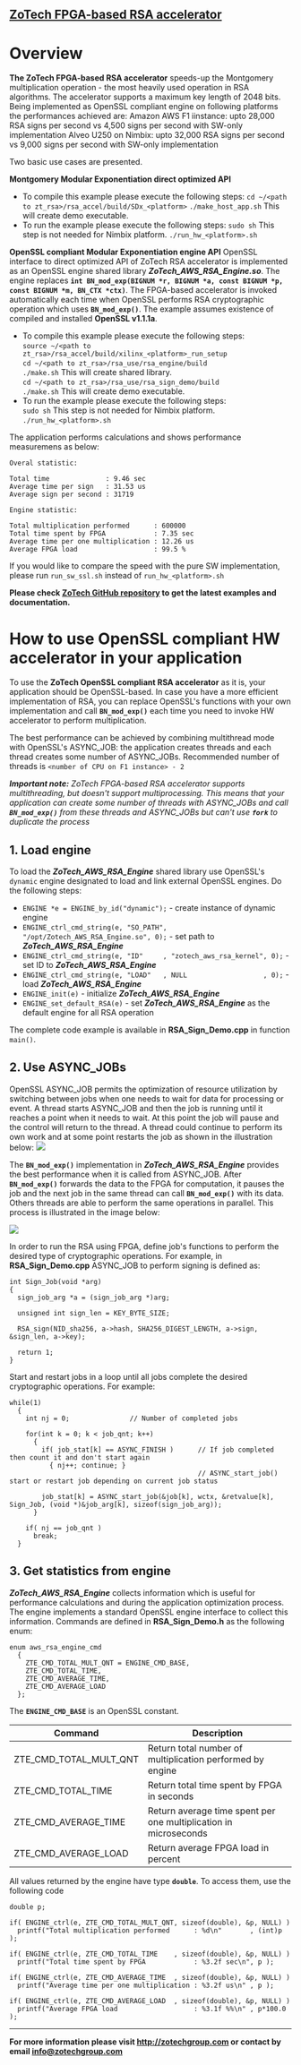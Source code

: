 ## **[ZoTech FPGA-based RSA accelerator](http://zotechgroup.com/)** ##

# Overview #
**The ZoTech FPGA-based RSA accelerator** speeds-up the Montgomery multiplication operation - the most heavily used operation in RSA algorithms. The accelerator supports a maximum key length of 2048 bits. Being implemented as OpenSSL compliant engine on following platforms the performances achieved are:
  Amazon AWS F1 iinstance: upto 28,000 RSA signs per second vs 4,500 signs per second with SW-only implementation
  Alveo U250 on Nimbix:    upto 32,000 RSA signs per second vs 9,000 signs per second with SW-only implementation

Two basic use cases are presented.
  
**Montgomery Modular Exponentiation direct optimized API**
* To compile this example please execute the following steps:
  `cd ~/<path to zt_rsa>/rsa_accel/build/SDx_<platform>`
  `./make_host_app.sh` This will create demo executable.
* To run the example please execute the following steps:
  `sudo sh` This step is not needed for Nimbix platform.
  `./run_hw_<platform>.sh`


**OpenSSL compliant Modular Exponentiation engine API**
OpenSSL interface to direct optimized API of ZoTech RSA accelerator is implemented as an OpenSSL engine shared library **_ZoTech_AWS_RSA_Engine.so_**. The engine replaces **`int BN_mod_exp(BIGNUM *r, BIGNUM *a, const BIGNUM *p, const BIGNUM *m, BN_CTX *ctx)`**. The FPGA-based accelerator is invoked automatically each time when OpenSSL performs RSA cryptographic operation which uses **`BN_mod_exp()`**. The example assumes existence of compiled and installed **OpenSSL v1.1.1a**.
* To compile this example please execute the following steps:  
  `source ~/<path to zt_rsa>/rsa_accel/build/xilinx_<platform>_run_setup`  
  `cd ~/<path to zt_rsa>/rsa_use/rsa_engine/build`  
  `./make.sh` This will create shared library.  
  `cd ~/<path to zt_rsa>/rsa_use/rsa_sign_demo/build`  
  `./make.sh` This will create demo executable.  
* To run the example please execute the following steps:  
  `sudo sh` This step is not needed for Nimbix platform.  
  `./run_hw_<platform>.sh`  

The application performs calculations and shows performance measuremens as below:

    Overal statistic:
    
    Total time              : 9.46 sec
    Average time per sign   : 31.53 us
    Average sign per second : 31719
    
    Engine statistic:

    Total multiplication performed      : 600000
    Total time spent by FPGA            : 7.35 sec
    Average time per one multiplication : 12.26 us
    Average FPGA load                   : 99.5 %

If you would like to compare the speed with the pure SW implementation, please run `run_sw_ssl.sh` instead of `run_hw_<platform>.sh`

**Please check [ZoTech GitHub repository](https://github.com/ZoTechGroup/zt_rsa "ZoTech GitHub repository") to get the latest examples and documentation.**

# How to use OpenSSL compliant HW accelerator in your application #

To use the **ZoTech OpenSSL compliant RSA accelerator** as it is, your application should be OpenSSL-based. In case you have a more efficient implementation of RSA, you can replace OpenSSL's functions with your own implementation and call **`BN_mod_exp()`** each time you need to invoke HW accelerator to perform multiplication.

The best performance can be achieved by combining multithread mode with OpenSSL's ASYNC_JOB: the application creates threads and each thread creates some number of ASYNC_JOBs. Recommended number of threads is `<number of CPU on F1 instance> - 2`

**_Important note:_** *ZoTech FPGA-based RSA accelerator supports multithreading, but doesn't support multiprocessing. This means that your application can create some number of threads with ASYNC_JOBs and call **`BN_mod_exp()`** from these threads and ASYNC_JOBs but can't use **`fork`** to duplicate the process*

## 1. Load engine ##

To load the **_ZoTech_AWS_RSA_Engine_** shared library use OpenSSL's `dynamic` engine designated to load and link external OpenSSL engines. Do the following steps:

* `ENGINE *e = ENGINE_by_id("dynamic");` - create instance of dynamic engine 
* `ENGINE_ctrl_cmd_string(e, "SO_PATH", "/opt/Zotech_AWS_RSA_Engine.so", 0);` - set path to **_ZoTech_AWS_RSA_Engine_**
* `ENGINE_ctrl_cmd_string(e, "ID"     , "zotech_aws_rsa_kernel", 0);` - set ID to **_ZoTech_AWS_RSA_Engine_**
* `ENGINE_ctrl_cmd_string(e, "LOAD"   , NULL                   , 0);` - load **_ZoTech_AWS_RSA_Engine_**
* `ENGINE_init(e)` - initialize **_ZoTech_AWS_RSA_Engine_**
* `ENGINE_set_default_RSA(e)` - set **_ZoTech_AWS_RSA_Engine_** as the default engine for all RSA operation

The complete code example is available in **RSA_Sign_Demo.cpp** in function `main()`.

## 2. Use ASYNC_JOBs ##

OpenSSL ASYNC_JOB permits the optimization of resource utilization by switching between jobs when one needs to wait for data for processing or event. A thread starts ASYNC_JOB and then the job is running until it reaches a point when it needs to wait. At this point the job will pause and the control will return to the thread. A thread could continue to perform its own work and at some point restarts the job as shown in the illustration below:
![](Async_Job.png)

The **`BN_mod_exp()`** implementation in **_ZoTech_AWS_RSA_Engine_** provides the best performance when it is called from ASYNC_JOB. After **`BN_mod_exp()`** forwards the data to the FPGA for computation, it pauses the job and the next job in the same thread can call **`BN_mod_exp()`** with its data. Others threads are able to perform the same operations in parallel. This process is illustrated in the image below:

![](FPGA.png)

In order to run the RSA using FPGA, define job's functions to perform the desired type of cryptographic operations. For example, in **RSA_Sign_Demo.cpp** ASYNC_JOB to perform signing is defined as:

    int Sign_Job(void *arg)
    {
      sign_job_arg *a = (sign_job_arg *)arg;
    
      unsigned int sign_len = KEY_BYTE_SIZE;
    
      RSA_sign(NID_sha256, a->hash, SHA256_DIGEST_LENGTH, a->sign,  &sign_len, a->key);
    
      return 1;
    }
    

Start and restart jobs in a loop until all jobs complete the desired cryptographic operations. For example:



    while(1)
      {
        int nj = 0;               // Number of completed jobs

        for(int k = 0; k < job_qnt; k++)
          {
            if( job_stat[k] == ASYNC_FINISH )      // If job completed then count it and don't start again
              { nj++; continue; }
                                                   // ASYNC_start_job() start or restart job depending on current job status

            job_stat[k] = ASYNC_start_job(&job[k], wctx, &retvalue[k], Sign_Job, (void *)&job_arg[k], sizeof(sign_job_arg));
          }

        if( nj == job_qnt )
          break;
      }

## 3. Get statistics from engine ##

**_ZoTech_AWS_RSA_Engine_** collects information which is useful for performance calculations and during the application optimization process. The engine implements a standard OpenSSL engine interface to collect this information. Commands are defined in **RSA_Sign_Demo.h** as the following enum:

    enum aws_rsa_engine_cmd
      {
        ZTE_CMD_TOTAL_MULT_QNT = ENGINE_CMD_BASE,
        ZTE_CMD_TOTAL_TIME,
        ZTE_CMD_AVERAGE_TIME,
        ZTE_CMD_AVERAGE_LOAD
      };

The **`ENGINE_CMD_BASE`** is an OpenSSL constant.

| Command | Description |
|-|-|
|ZTE_CMD_TOTAL_MULT_QNT| Return total number of multiplication performed by engine|
|ZTE_CMD_TOTAL_TIME| Return total time spent by FPGA in seconds|
|ZTE_CMD_AVERAGE_TIME| Return average time spent per one multiplication in microseconds |
|ZTE_CMD_AVERAGE_LOAD| Return average FPGA load in percent|

All values returned by the engine have type **`double`**. To access them, use the following code

    double p;

    if( ENGINE_ctrl(e, ZTE_CMD_TOTAL_MULT_QNT, sizeof(double), &p, NULL) )  
      printf("Total multiplication performed      : %d\n"       , (int)p );

    if( ENGINE_ctrl(e, ZTE_CMD_TOTAL_TIME    , sizeof(double), &p, NULL) )  
      printf("Total time spent by FPGA            : %3.2f sec\n", p );

    if( ENGINE_ctrl(e, ZTE_CMD_AVERAGE_TIME  , sizeof(double), &p, NULL) )  
      printf("Average time per one multiplication : %3.2f us\n" , p );

    if( ENGINE_ctrl(e, ZTE_CMD_AVERAGE_LOAD  , sizeof(double), &p, NULL) )
      printf("Average FPGA load                   : %3.1f %%\n" , p*100.0 );

-------------------

**For more information please visit <http://zotechgroup.com>
or contact by email <info@zotechgroup.com>**
